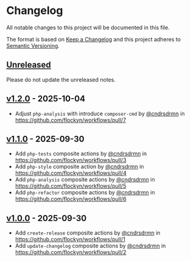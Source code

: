 # Changelog

All notable changes to this project will be documented in this file.

The format is based on [Keep a Changelog](http://keepachangelog.com/)
and this project adheres to [Semantic Versioning](http://semver.org/).

## [Unreleased](https://github.com/flockyn/workflows/compare/v1.2.0...master)

Please do not update the unreleased notes.

<!-- Content should be placed here -->
## [v1.2.0](https://github.com/flockyn/workflows/compare/v1.1.0...v1.2.0) - 2025-10-04

* Adjust `php-analysis` with introduce `composer-cmd` by [@cndrsdrmn](https://github.com/cndrsdrmn) in https://github.com/flockyn/workflows/pull/7

## [v1.1.0](https://github.com/flockyn/workflows/compare/v1.0.0...v1.1.0) - 2025-09-30

* Add `php-tests` composite actions by [@cndrsdrmn](https://github.com/cndrsdrmn) in https://github.com/flockyn/workflows/pull/3
* Add `php-style` composite action by [@cndrsdrmn](https://github.com/cndrsdrmn) in https://github.com/flockyn/workflows/pull/4
* Add `php-analysis` composite actions by [@cndrsdrmn](https://github.com/cndrsdrmn) in https://github.com/flockyn/workflows/pull/5
* Add `php-refactor` composite actions by [@cndrsdrmn](https://github.com/cndrsdrmn) in https://github.com/flockyn/workflows/pull/6

## [v1.0.0](https://github.com/flockyn/workflows/commits/v1.0.0/) - 2025-09-30

* Add `create-release` composite actions by [@cndrsdrmn](https://github.com/cndrsdrmn) in https://github.com/flockyn/workflows/pull/1
* Add `update-changelog` composite actions by [@cndrsdrmn](https://github.com/cndrsdrmn) in https://github.com/flockyn/workflows/pull/2
